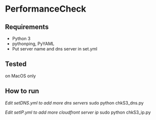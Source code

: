 # PerformanceCheck

## Requirements
- Python 3
- pythonping, PyYAML
- Put server name and dns server in set.yml

## Tested
on MacOS only

## How to run

*Edit setDNS.yml to add more dns servers*
sudo python chkS3_dns.py


*Edit setIP.yml to add more cloudfront server ip*
sudo python chkS3_ip.py
